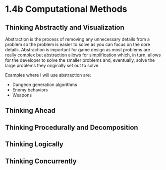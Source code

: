 # 1.4b Computational Methods

## Thinking Abstractly and Visualization

Abstraction is the process of removing any unnecessary details from a problem so the problem is easier to solve as you can focus on the core details. Abstraction is important for game design as most problems are really complex but abstraction allows for simplification which, in turn, allows for the developer to solve the smaller problems and, eventually, solve the large problems they originally set out to solve.

Examples where I will use abstraction are:

* Dungeon generation algorithms
* Enemy behaviors
* Weapons

## Thinking Ahead

## Thinking Procedurally and Decomposition

## Thinking Logically

## Thinking Concurrently
